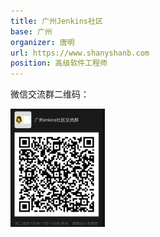 ```yaml
---
title: 广州Jenkins社区
base: 广州
organizer: 唐明
url: https://www.shanyshanb.com
position: 高级软件工程师
---
```


微信交流群二维码：

<img alt="珠海Jenkins社区交流群二维码" src="/assets/img/group/qrcode_guangzhou.jpg"
                     style="display: inline-block;max-width: 30%"/>